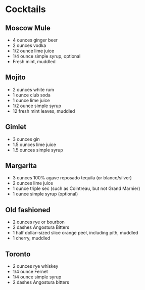 # Cocktails

## Moscow Mule

- 4 ounces ginger beer
- 2 ounces vodka
- 1/2 ounce lime juice
- 1/4 ounce simple syrup, optional
- Fresh mint, muddled

## Mojito

- 2 ounces white rum
- 1 ounce club soda
- 1 ounce lime juice
- 1/2 ounce simple syrup
- 12 fresh mint leaves, muddled

## Gimlet

- 3 ounces gin
- 1.5 ounces lime juice
- 1.5 ounces simple syrup

## Margarita

- 3 ounces 100% agave reposado tequila (or blanco/silver)
- 2 ounces lime juice
- 1 ounce triple sec (such as Cointreau, but not Grand Marnier)
- 1 ounce simple syrup (optional)

## Old fashioned

- 2 ounces rye or bourbon
- 2 dashes Angostura Bitters
- 1 half dollar–sized slice orange peel, including pith, muddled
- 1 cherry, muddled

## Toronto

- 2 ounces rye whiskey
- 1/4 ounce Fernet
- 1/4 ounce simple syrup
- 2 dashes Angostura bitters
